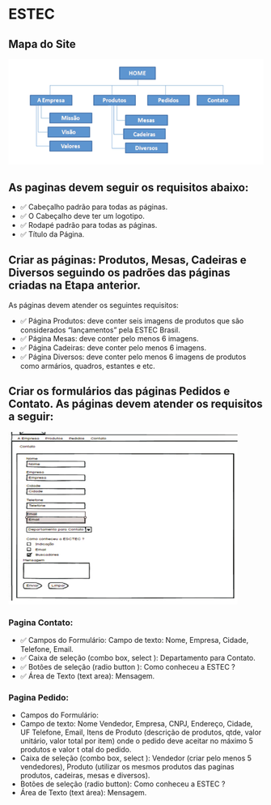 # ESTEC

## Mapa do Site
![](src/image/mapa-do-site.png)

## As paginas devem seguir os requisitos abaixo:
 - ✅  Cabeçalho padrão para todas as páginas.
 - ✅  O Cabeçalho deve ter um logotipo.
 - ✅ Rodapé padrão para todas as páginas.
 - ✅ Título da Página.

 ## Criar as páginas: Produtos, Mesas, Cadeiras e Diversos seguindo os padrões das páginas criadas na Etapa anterior.
As páginas devem atender os seguintes requisitos:
 - ✅ Página Produtos: deve conter seis imagens de produtos que são considerados “lançamentos” pela ESTEC Brasil.
- ✅ Página Mesas: deve conter pelo menos 6 imagens.
- ✅ Página Cadeiras: deve conter pelo menos 6 imagens.
- ✅ Página Diversos: deve conter pelo menos 6 imagens de produtos como armários, quadros, estantes e etc.

## Criar os formulários das páginas Pedidos e Contato. As páginas devem atender os requisitos a seguir:
 ![](src/image/formulario.png)
### Pagina Contato:
- ✅ Campos do Formulário: Campo de texto: Nome, Empresa, Cidade, Telefone, Email.
- ✅ Caixa de seleção (combo box, select ): Departamento para Contato.
- ✅ Botões de seleção (radio button ): Como conheceu a ESTEC ?
- ✅ Área de Texto (text area): Mensagem.

### Pagina Pedido:
- Campos do Formulário:
- Campo de texto: Nome Vendedor, Empresa, CNPJ, Endereço, Cidade, UF
Telefone, Email, Itens de Produto (descrição de produtos, qtde, valor unitário, valor
total por item) onde o pedido deve aceitar no máximo 5 produtos e valor t otal do
pedido.
- Caixa de seleção (combo box, select ): Vendedor (criar pelo menos 5
vendedores), Produto (utilizar os mesmos produtos das paginas produtos, cadeiras,
mesas e diversos).
- Botões de seleção (radio button): Como conheceu a ESTEC ?
- Área de Texto (text área): Mensagem.